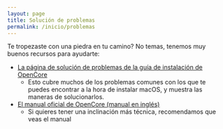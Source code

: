 ```yaml
---
layout: page
title: Solución de problemas
permalink: /inicio/problemas
---
```


Te tropezaste con una piedra en tu camino? No temas, tenemos muy buenos recursos para ayudarte:

* [La página de solución de problemas de la guía de instalación de OpenCore](https://inyextciones.github.io/OpenCore-Install-Guide/troubleshooting/troubleshooting.html)
  * Esto cubre muchos de los problemas comunes con los que te puedes encontrar a la hora de instalar macOS, y muestra las maneras de solucionarlos.
* [El manual oficial de OpenCore (manual en inglés)](https://github.com/acidanthera/OpenCorePkg/blob/master/Docs/Configuration.pdf)
  * Si quieres tener una inclinación más técnica, recomendamos que veas el manual
